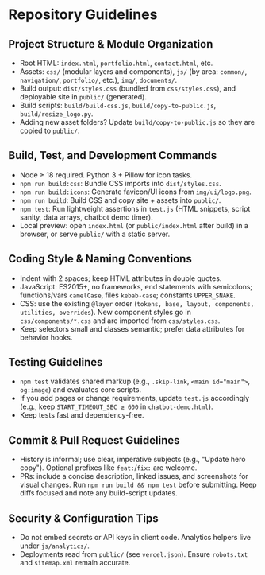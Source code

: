 # Repository Guidelines

## Project Structure & Module Organization
- Root HTML: `index.html`, `portfolio.html`, `contact.html`, etc.
- Assets: `css/` (modular layers and components), `js/` (by area: `common/`, `navigation/`, `portfolio/`, etc.), `img/`, `documents/`.
- Build output: `dist/styles.css` (bundled from `css/styles.css`), and deployable site in `public/` (generated).
- Build scripts: `build/build-css.js`, `build/copy-to-public.js`, `build/resize_logo.py`.
- Adding new asset folders? Update `build/copy-to-public.js` so they are copied to `public/`.

## Build, Test, and Development Commands
- Node ≥ 18 required. Python 3 + Pillow for icon tasks.
- `npm run build:css`: Bundle CSS imports into `dist/styles.css`.
- `npm run build:icons`: Generate favicon/UI icons from `img/ui/logo.png`.
- `npm run build`: Build CSS and copy site + assets into `public/`.
- `npm test`: Run lightweight assertions in `test.js` (HTML snippets, script sanity, data arrays, chatbot demo timer).
- Local preview: open `index.html` (or `public/index.html` after build) in a browser, or serve `public/` with a static server.

## Coding Style & Naming Conventions
- Indent with 2 spaces; keep HTML attributes in double quotes.
- JavaScript: ES2015+, no frameworks, end statements with semicolons; functions/vars `camelCase`, files `kebab-case`; constants `UPPER_SNAKE`.
- CSS: use the existing `@layer` order (`tokens, base, layout, components, utilities, overrides`). New component styles go in `css/components/*.css` and are imported from `css/styles.css`.
- Keep selectors small and classes semantic; prefer data attributes for behavior hooks.

## Testing Guidelines
- `npm test` validates shared markup (e.g., `.skip-link`, `<main id="main">`, `og:image`) and evaluates core scripts.
- If you add pages or change requirements, update `test.js` accordingly (e.g., keep `START_TIMEOUT_SEC ≥ 600` in `chatbot-demo.html`).
- Keep tests fast and dependency-free.

## Commit & Pull Request Guidelines
- History is informal; use clear, imperative subjects (e.g., "Update hero copy"). Optional prefixes like `feat:`/`fix:` are welcome.
- PRs: include a concise description, linked issues, and screenshots for visual changes. Run `npm run build && npm test` before submitting. Keep diffs focused and note any build-script updates.

## Security & Configuration Tips
- Do not embed secrets or API keys in client code. Analytics helpers live under `js/analytics/`.
- Deployments read from `public/` (see `vercel.json`). Ensure `robots.txt` and `sitemap.xml` remain accurate.

